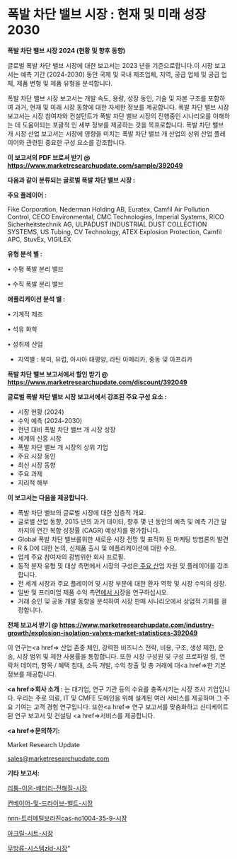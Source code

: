# 폭발 차단 밸브 시장 : 현재 및 미래 성장 2030

<strong>폭발 차단 밸브 시장 2024 (현황 및 향후 동향)</strong>

글로벌 폭발 차단 밸브 시장에 대한 보고서는 2023 년을 기준으로합니다.이 시장 보고서는 예측 기간 (2024-2030) 동안 국제 및 국내 제조업체, 지역, 공급 업체 및 공급 업체, 제품 변형 및 제품 유형을 분석합니다.

폭발 차단 밸브 시장 보고서는 개발 속도, 용량, 성장 동인, 기술 및 자본 구조를 포함하여 과거, 현재 및 미래 시장 동향에 대한 자세한 정보를 제공합니다. 폭발 차단 밸브 시장 보고서는 시장 참여자와 컨설턴트가 폭발 차단 밸브 시장의 진행중인 시나리오를 이해하는 데 도움이되는 포괄적 인 세부 정보를 제공하는 것을 목표로합니다. 폭발 차단 밸브 개 시장 산업 보고서는 시장에 영향을 미치는 폭발 차단 밸브 개 산업의 상위 산업 플레이어와 관련된 중요한 구성 요소를 강조합니다.



<strong>이 보고서의 PDF 브로셔 받기 @ <a href=https://www.marketresearchupdate.com/sample/392049>https://www.marketresearchupdate.com/sample/392049</a></strong>



<strong>다음과 같이 분류되는 글로벌 폭발 차단 밸브 시장 :</strong>



<strong>주요 플레이어 :</strong>

Fike Corporation, Nederman Holding AB, Euratex, Camfil Air Pollution Control, CECO Environmental, CMC Technologies, Imperial Systems, RICO Sicherheitstechnik AG, ULPADUST INDUSTRIAL DUST COLLECTION SYSTEMS, US Tubing, CV Technology, ATEX Explosion Protection, Camfil APC, StuvEx, VIGILEX



<strong>유형 분석 별 :</strong>

• 수평 폭발 분리 밸브

• 수직 폭발 분리 밸브



<strong>애플리케이션 분석 별 :</strong>

• 기계적 제조

• 석유 화학

• 성취제 산업

<ul>
  <li>지역별 : 북미, 유럽, 아시아 태평양, 라틴 아메리카, 중동 및 아프리카</li>
</ul>


<strong>폭발 차단 밸브 보고서에서 할인 받기 @ <a href=https://www.marketresearchupdate.com/discount/392049>https://www.marketresearchupdate.com/discount/392049</a></strong>



<strong>글로벌 폭발 차단 밸브 시장 보고서에서 강조된 주요 구성 요소 :</strong>
<ul>
  <li>시장 현황 (2024)</li>
  <li>수익 예측 (2024-2030)</li>
  <li>전년 대비 폭발 차단 밸브 개 시장 성장</li>
  <li>세계의 신흥 시장</li>
  <li>폭발 차단 밸브 개 시장의 상위 기업</li>
  <li>주요 시장 동인</li>
  <li>최신 시장 동향</li>
  <li>주요 과제</li>
  <li>지리적 해부</li>
</ul>


<strong>이 보고서는 다음을 제공합니다.</strong>
<ul>
  <li>폭발 차단 밸브의 글로벌 시장에 대한 심층적 개요.</li>
  <li>글로벌 산업 동향, 2015 년의 과거 데이터, 향후 몇 년 동안의 예측 및 예측 기간 말까지의 연간 복합 성장률 (CAGR) 예상치를 평가합니다.</li>
  <li>Global 폭발 차단 밸브를위한 새로운 시장 전망 및 표적화 된 마케팅 방법론의 발견</li>
  <li>R &amp; D에 대한 논의, 신제품 출시 및 애플리케이션에 대한 수요.</li>
  <li>업계 주요 참여자의 광범위한 회사 프로필.</li>
  <li>동적 분자 유형 및 대상 측면에서 시장의 구성은<a href=> 주요 산</a>업 자원 및 플레이어를 강조합니다.</li>
  <li>전 세계 시장과 주요 플레이어 및 시장 부문에 대한 환자 역학 및 시장 수익의 성장.</li>
  <li>일반 및 프리미엄 제품 수익 측면<a href=>에서 시</a>장을 연구하십시오.</li>
  <li>거래 승인 및 공동 개발 동향을 분석하여 시장 판매 시나리오에서 상업적 기회를 결정합니다.</li>
</ul>



<strong>전체 보고서 받기 @ <a href=https://www.marketresearchupdate.com/industry-growth/explosion-isolation-valves-market-statistices-392049>https://www.marketresearchupdate.com/industry-growth/explosion-isolation-valves-market-statistices-392049</a></strong>

이 연구는<a href=> 산업 존중</a> 체인, 강력한 비즈니스 전략, 비용, 구조, 생성 제한, 운송, 시장 범위 및 제한 사용률을 통합합니다. 또한 시장 구성원 및 구성 프로파일 링, 연락처 데이터, 항목 / 혜택 침대, 소득 개발, 수익 창출 및 총 거래에 대<a href=>한 기본 </a>정보를 제공합니다.



<strong><a href=>회사 소</a>개 :</strong>
는 대기업, 연구 기관 등의 수요를 충족시키는 시장 조사 기업입니다. 우리는 주로 의료, IT 및 CMFE 도메인을 위해 설계된 여러 서비스를 제공하며 그 주요 기여는 고객 경험 연구입니다. 또한<a href=> 연구 보</a>고서를 맞춤화하고 신디케이트 된 연구 보고서 및 컨설팅 <a href=>서비스</a>를 제공합니다.



<strong><a href=>문의하기:</a></strong>

Market Research Update

sales@marketresearchupdate.com



<strong>기타 보고서:</strong>

<a href=https://www.linkedin.com/pulse/리튬-이온-배터리-전해질-시장-현재-및-미래-성장-2029-survey-savvy-insights-360-analysis/>리튬-이온-배터리-전해질-시장</a>

<a href=https://www.linkedin.com/pulse/컨베이어-및-드라이브-벨트-시장-경쟁-분석-성장-잠재력-2029-hj60f/>컨베이어-및-드라이브-벨트-시장</a>

<a href=https://www.linkedin.com/pulse/nnn-트리메틸보라진cas-no1004-35-9-시장-경쟁-분석-및-성장-jafwf/>nnn-트리메틸보라진cas-no1004-35-9-시장</a>

<a href=https://www.linkedin.com/pulse/아크릴-시트-시장-규모-및-성장-2023-data-dive-diaries-24-analysis-2vdzf/>아크릴-시트-시장</a>

<a href=https://www.linkedin.com/pulse/무방류-시스템zld-시장-동향-및-성장-전망-analytics-alchemy-360-analysis-avk3f/>무방류-시스템zld-시장</a>"

